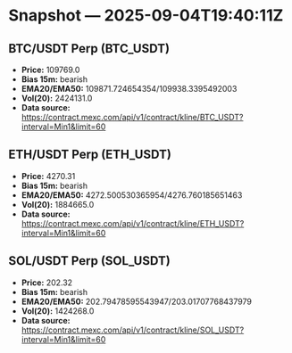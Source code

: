 # Snapshot — 2025-09-04T19:40:11Z

## BTC/USDT Perp (BTC_USDT)
- **Price:** 109769.0
- **Bias 15m:** bearish
- **EMA20/EMA50:** 109871.724654354/109938.3395492003
- **Vol(20):** 2424131.0
- **Data source:** https://contract.mexc.com/api/v1/contract/kline/BTC_USDT?interval=Min1&limit=60

## ETH/USDT Perp (ETH_USDT)
- **Price:** 4270.31
- **Bias 15m:** bearish
- **EMA20/EMA50:** 4272.500530365954/4276.760185651463
- **Vol(20):** 1884665.0
- **Data source:** https://contract.mexc.com/api/v1/contract/kline/ETH_USDT?interval=Min1&limit=60

## SOL/USDT Perp (SOL_USDT)
- **Price:** 202.32
- **Bias 15m:** bearish
- **EMA20/EMA50:** 202.79478595543947/203.01707768437979
- **Vol(20):** 1424268.0
- **Data source:** https://contract.mexc.com/api/v1/contract/kline/SOL_USDT?interval=Min1&limit=60
